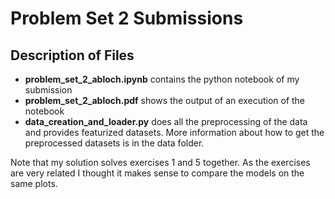 # Problem Set 2 Submissions

## Description of Files
- **problem_set_2_abloch.ipynb** contains the python notebook of my submission
- **problem_set_2_abloch.pdf** shows the output of an execution of the notebook
- **data_creation_and_loader.py** does all the preprocessing of the data and provides featurized datasets. More information about how to get the preprocessed datasets is in the data folder.

Note that my solution solves exercises 1 and 5 together. As the exercises are very related I thought it makes sense to compare the models on the same plots.
